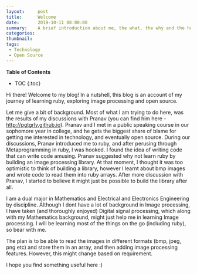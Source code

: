 ```yaml
---
layout:     post
title:      Welcome
date:       2019-10-11 08:00:00
summary:    A brief introduction about me, the what, the why and the how about this blog.
categories:
thumbnail:
tags:
 - Technology
 - Open Source
---
```

**Table of Contents**
* TOC
{:toc}


Hi there! Welcome to my blog!
In a nutshell, this blog is an account of my journey of learning ruby, exploring image processing and open source.

Let me give a bit of background. Most of what I am trying to do here, was the results of my discussions with Pranav (you can find him here - http://pgtgrly.github.io). Pranav and I met in a public speaking course in our sophomore year in college, and he gets the biggest share of blame for getting me interested in technology, and eventually open source.
During our discussions, Pranav introduced me to ruby, and after perusing through Metaprogramming in ruby, I was hooked. I found the idea of writing code that can write code amusing. Pranav suggested why not learn ruby by building an image processing library. At that moment, I thought it was too optimistic to think of building a library, however I learnt about bmp images and wrote code to read them into ruby arrays. After more discussion with Pranav, I started to believe it might just be possible to build the library after all.

I am a dual major in Mathematics and Electrical and Electronics Engineering by discipline. Although I dont have a lot of background in Image processing, I have taken (and thoroughly enjoyed) Digital signal processing, which along with my Mathematics background, might just help me in learning Image processing. I will be learning most of the things on the go (including ruby), so bear with me.

The plan is to be able to read the images in different formats (bmp, jpeg, png etc) and store them in an array, and then adding image processing features. However, this might change based on requirement.

I hope you find something useful here :)
